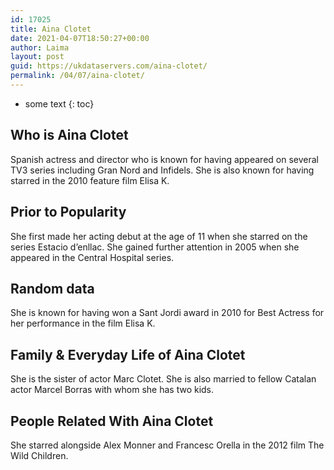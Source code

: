 ```yaml
---
id: 17025
title: Aina Clotet
date: 2021-04-07T18:50:27+00:00
author: Laima
layout: post
guid: https://ukdataservers.com/aina-clotet/
permalink: /04/07/aina-clotet/
---
```


* some text
{: toc}


## Who is Aina Clotet
                  
                  
                  
Spanish actress and director who is known for having appeared on several TV3 series including Gran Nord and Infidels. She is also known for having starred in the 2010 feature film Elisa K. 
                  
              
            
              
            
                
                
                
## Prior to Popularity
                  
                  
                  
She first made her acting debut at the age of 11 when she starred on the series Estacio d&#8217;enllac. She gained further attention in 2005 when she appeared in the Central Hospital series. 
                  
              
            
              
            
                
                
                
## Random data
                  
                  
                  
She is known for having won a Sant Jordi award in 2010 for Best Actress for her performance in the film Elisa K. 
                  
              
            
              
            
                
                
                
## Family & Everyday Life of Aina Clotet
                  
                  
                  
She is the sister of actor Marc Clotet. She is also married to fellow Catalan actor Marcel Borras with whom she has two kids. 
                  
              
            
              
            
                
                
                
## People Related With Aina Clotet
                  
                  
                  
She starred alongside Alex Monner and Francesc Orella in the 2012 film The Wild Children. 
                  
              
            
              
            
                
              
            
              
              
            
            
              
            
          
          
          